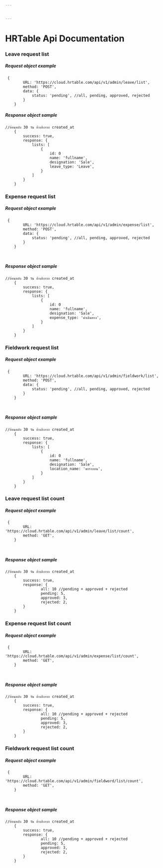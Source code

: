 ```yaml
---


---
```


<h1 id="hrtable-api-documentation">HRTable Api Documentation</h1>
<h3 id="leave-request-list">Leave request list</h3>
<h5 id="request-object-example">Request object example</h5>
<pre class=" language-javascript"><code class="prism  language-javascript">	<span class="token punctuation">{</span>
		URL<span class="token punctuation">:</span> <span class="token string">'https://cloud.hrtable.com/api/v1/admin/leave/list'</span><span class="token punctuation">,</span>
		method<span class="token punctuation">:</span> <span class="token string">'POST'</span><span class="token punctuation">,</span>
		data<span class="token punctuation">:</span> <span class="token punctuation">{</span>
			status<span class="token punctuation">:</span> <span class="token string">'pending'</span><span class="token punctuation">,</span> <span class="token comment">//all, pending, approved, rejected</span>
		<span class="token punctuation">}</span>
	<span class="token punctuation">}</span>
</code></pre>
<h5 id="response-object-sample">Response object sample</h5>
<pre class=" language-javascript"><code class="prism  language-javascript"><span class="token comment">//ย้อนหลัง 30 วัน อ้างอิงจาก created_at</span>
	<span class="token punctuation">{</span>
		success<span class="token punctuation">:</span> <span class="token boolean">true</span><span class="token punctuation">,</span>
		response<span class="token punctuation">:</span> <span class="token punctuation">{</span>
			lists<span class="token punctuation">:</span> <span class="token punctuation">[</span>
				<span class="token punctuation">{</span>
					id<span class="token punctuation">:</span> <span class="token number">0</span>
					name<span class="token punctuation">:</span> <span class="token string">'fullname'</span><span class="token punctuation">,</span>
					designation<span class="token punctuation">:</span> <span class="token string">'Sale'</span><span class="token punctuation">,</span>
					leave_type<span class="token punctuation">:</span> <span class="token string">'Leave'</span><span class="token punctuation">,</span>
				<span class="token punctuation">}</span>
			<span class="token punctuation">]</span>
		<span class="token punctuation">}</span>
	<span class="token punctuation">}</span>
</code></pre>
<h3 id="expense-request-list">Expense request list</h3>
<h5 id="request-object-example-1">Request object example</h5>
<pre class=" language-javascript"><code class="prism  language-javascript">	<span class="token punctuation">{</span>
		URL<span class="token punctuation">:</span> <span class="token string">'https://cloud.hrtable.com/api/v1/admin/expense/list'</span><span class="token punctuation">,</span>
		method<span class="token punctuation">:</span> <span class="token string">'POST'</span><span class="token punctuation">,</span>
		data<span class="token punctuation">:</span> <span class="token punctuation">{</span>
			status<span class="token punctuation">:</span> <span class="token string">'pending'</span><span class="token punctuation">,</span> <span class="token comment">//all, pending, approved, rejected</span>
		<span class="token punctuation">}</span>
	<span class="token punctuation">}</span>

</code></pre>
<h5 id="response-object-sample-1">Response object sample</h5>
<pre class=" language-javascript"><code class="prism  language-javascript"><span class="token comment">//ย้อนหลัง 30 วัน อ้างอิงจาก created_at</span>
	<span class="token punctuation">{</span>
		success<span class="token punctuation">:</span> <span class="token boolean">true</span><span class="token punctuation">,</span>
		response<span class="token punctuation">:</span> <span class="token punctuation">{</span>
			lists<span class="token punctuation">:</span> <span class="token punctuation">[</span>
				<span class="token punctuation">{</span>
					id<span class="token punctuation">:</span> <span class="token number">0</span>
					name<span class="token punctuation">:</span> <span class="token string">'fullname'</span><span class="token punctuation">,</span>
					designation<span class="token punctuation">:</span> <span class="token string">'Sale'</span><span class="token punctuation">,</span>
					expense_type<span class="token punctuation">:</span> <span class="token string">'ค่าเดินทาง'</span><span class="token punctuation">,</span>
				<span class="token punctuation">}</span>
			<span class="token punctuation">]</span>
		<span class="token punctuation">}</span>
	<span class="token punctuation">}</span>
</code></pre>
<h3 id="fieldwork-request-list">Fieldwork request list</h3>
<h5 id="request-object-example-2">Request object example</h5>
<pre class=" language-javascript"><code class="prism  language-javascript">	<span class="token punctuation">{</span>
		URL<span class="token punctuation">:</span> <span class="token string">'https://cloud.hrtable.com/api/v1/admin/fieldwork/list'</span><span class="token punctuation">,</span>
		method<span class="token punctuation">:</span> <span class="token string">'POST'</span><span class="token punctuation">,</span>
		data<span class="token punctuation">:</span> <span class="token punctuation">{</span>
			status<span class="token punctuation">:</span> <span class="token string">'pending'</span><span class="token punctuation">,</span> <span class="token comment">//all, pending, approved, rejected</span>
		<span class="token punctuation">}</span>
	<span class="token punctuation">}</span>

</code></pre>
<h5 id="response-object-sample-2">Response object sample</h5>
<pre class=" language-javascript"><code class="prism  language-javascript"><span class="token comment">//ย้อนหลัง 30 วัน อ้างอิงจาก created_at</span>
	<span class="token punctuation">{</span>
		success<span class="token punctuation">:</span> <span class="token boolean">true</span><span class="token punctuation">,</span>
		response<span class="token punctuation">:</span> <span class="token punctuation">{</span>
			lists<span class="token punctuation">:</span> <span class="token punctuation">[</span>
				<span class="token punctuation">{</span>
					id<span class="token punctuation">:</span> <span class="token number">0</span>
					name<span class="token punctuation">:</span> <span class="token string">'fullname'</span><span class="token punctuation">,</span>
					designation<span class="token punctuation">:</span> <span class="token string">'Sale'</span><span class="token punctuation">,</span>
					location_name<span class="token punctuation">:</span> <span class="token string">'พารากอน'</span><span class="token punctuation">,</span>
				<span class="token punctuation">}</span>
			<span class="token punctuation">]</span>
		<span class="token punctuation">}</span>
	<span class="token punctuation">}</span>
</code></pre>
<h3 id="leave-request-list-count">Leave request list count</h3>
<h5 id="request-object-example-3">Request object example</h5>
<pre class=" language-javascript"><code class="prism  language-javascript">	<span class="token punctuation">{</span>
		URL<span class="token punctuation">:</span> <span class="token string">'https://cloud.hrtable.com/api/v1/admin/leave/list/count'</span><span class="token punctuation">,</span>
		method<span class="token punctuation">:</span> <span class="token string">'GET'</span><span class="token punctuation">,</span>
	<span class="token punctuation">}</span>

</code></pre>
<h5 id="response-object-sample-3">Response object sample</h5>
<pre class=" language-javascript"><code class="prism  language-javascript"><span class="token comment">//ย้อนหลัง 30 วัน อ้างอิงจาก created_at</span>
	<span class="token punctuation">{</span>
		success<span class="token punctuation">:</span> <span class="token boolean">true</span><span class="token punctuation">,</span>
		response<span class="token punctuation">:</span> <span class="token punctuation">{</span>
				all<span class="token punctuation">:</span> <span class="token number">10</span> <span class="token comment">//pending + approved + rejected</span>
				pending<span class="token punctuation">:</span> <span class="token number">5</span><span class="token punctuation">,</span>
				approved<span class="token punctuation">:</span> <span class="token number">3</span><span class="token punctuation">,</span>
				rejected<span class="token punctuation">:</span> <span class="token number">2</span><span class="token punctuation">,</span>
		<span class="token punctuation">}</span>
	<span class="token punctuation">}</span>
</code></pre>
<h3 id="expense-request-list-count">Expense request list count</h3>
<h5 id="request-object-example-4">Request object example</h5>
<pre class=" language-javascript"><code class="prism  language-javascript">	<span class="token punctuation">{</span>
		URL<span class="token punctuation">:</span> <span class="token string">'https://cloud.hrtable.com/api/v1/admin/expense/list/count'</span><span class="token punctuation">,</span>
		method<span class="token punctuation">:</span> <span class="token string">'GET'</span><span class="token punctuation">,</span>
	<span class="token punctuation">}</span>

</code></pre>
<h5 id="response-object-sample-4">Response object sample</h5>
<pre class=" language-javascript"><code class="prism  language-javascript"><span class="token comment">//ย้อนหลัง 30 วัน อ้างอิงจาก created_at</span>
	<span class="token punctuation">{</span>
		success<span class="token punctuation">:</span> <span class="token boolean">true</span><span class="token punctuation">,</span>
		response<span class="token punctuation">:</span> <span class="token punctuation">{</span>
				all<span class="token punctuation">:</span> <span class="token number">10</span> <span class="token comment">//pending + approved + rejected</span>
				pending<span class="token punctuation">:</span> <span class="token number">5</span><span class="token punctuation">,</span>
				approved<span class="token punctuation">:</span> <span class="token number">3</span><span class="token punctuation">,</span>
				rejected<span class="token punctuation">:</span> <span class="token number">2</span><span class="token punctuation">,</span>
		<span class="token punctuation">}</span>
	<span class="token punctuation">}</span>
</code></pre>
<h3 id="fieldwork-request-list-count">Fieldwork request list count</h3>
<h5 id="request-object-example-5">Request object example</h5>
<pre class=" language-javascript"><code class="prism  language-javascript">	<span class="token punctuation">{</span>
		URL<span class="token punctuation">:</span> <span class="token string">'https://cloud.hrtable.com/api/v1/admin/fieldword/list/count'</span><span class="token punctuation">,</span>
		method<span class="token punctuation">:</span> <span class="token string">'GET'</span><span class="token punctuation">,</span>
	<span class="token punctuation">}</span>

</code></pre>
<h5 id="response-object-sample-5">Response object sample</h5>
<pre class=" language-javascript"><code class="prism  language-javascript"><span class="token comment">//ย้อนหลัง 30 วัน อ้างอิงจาก created_at</span>
	<span class="token punctuation">{</span>
		success<span class="token punctuation">:</span> <span class="token boolean">true</span><span class="token punctuation">,</span>
		response<span class="token punctuation">:</span> <span class="token punctuation">{</span>
				all<span class="token punctuation">:</span> <span class="token number">10</span> <span class="token comment">//pending + approved + rejected</span>
				pending<span class="token punctuation">:</span> <span class="token number">5</span><span class="token punctuation">,</span>
				approved<span class="token punctuation">:</span> <span class="token number">3</span><span class="token punctuation">,</span>
				rejected<span class="token punctuation">:</span> <span class="token number">2</span><span class="token punctuation">,</span>
		<span class="token punctuation">}</span>
	<span class="token punctuation">}</span>
</code></pre>

